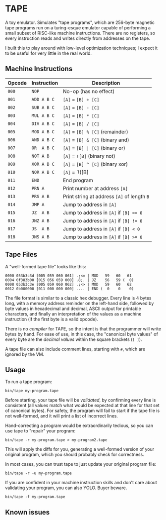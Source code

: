 # TAPE

A toy emulator. Simulates "tape programs", which are 256-byte magnetic tape programs run on a turing-esque emulator capable of performing a small subset of RISC-like machine instructions. There are no registers, so every instruction reads and writes directly from addresses on the tape.

I built this to play around with low-level optimization techniques; I expect it to be useful for very little in the real world.

## Machine Instructions

| Opcode | Instruction | Description                                                  |
| ------ | ----------- | ------------------------------------------------------------ |
| `000`  | `NOP`       | No-op (has no effect)                                        |
| `001`  | `ADD A B C` | `[A]` = `[B] + [C]`                                          |
| `002`  | `SUB A B C` | `[A]` = `[B] - [C]`                                          |
| `003`  | `MUL A B C` | `[A]` = `[B] * [C]`                                          |
| `004`  | `DIV A B C` | `[A]` = `[B] / [C]`                                          |
| `005`  | `MOD A B C` | `[A]` = `[B] % [C]`    (remainder)                           |
| `006`  | `AND A B C` | `[A]` = `[B] & [C]`    (binary and)                          |
| `007`  | `OR  A B C` | `[A]` = `[B] \| [C]`    (binary or)                          |
| `008`  | `NOT A B`   | `[A]` = `![B]`         (binary not)                          |
| `009`  | `XOR A B C` | `[A]` = `[B] ^ [C]`    (binary xor)                          |
| `010`  | `NOR A B C` | `[A]` = `!([B] | [C])` (binary nor)                          |
| `011`  | `END`       | End program                                                  |
| `012`  | `PRN A`     | Print number at address `[A]`                                |
| `013`  | `PRS A B`   | Print string at address `[A]` of length `B`                  |
| `014`  | `JMP A`     | Jump to address in `[A]`                                     |
| `015`  | `JZ  A B`   | Jump to address in `[A]` if `[B] == 0`                       |
| `016`  | `JNZ A B`   | Jump to address in `[A]` if `[B] != 0`                       |
| `017`  | `JS  A B`   | Jump to address in `[A]` if `[B] < 0`                        |
| `018`  | `JNS A B`   | Jump to address in `[A]` if `[B] >= 0`                       |

## Tape Files

A "well-formed tape file" looks like this:

```text
0000 053b3c3d [005 059 060 061] .;<= | MOD   59   60   61
0004 0f383b00 [015 056 059 000] .8;. | JZ    56   59 (  0)
0008 053b3c3e [005 059 060 062] .;<> | MOD   59   60   62
0012 0b000000 [011 000 000 000] .... | END (  0    0    0)
```

The file format is similar to a classic hex debugger. Every line is 4 bytes long, with a memory address reminder on the left-hand side, followed by byte values in hexadecimal and decimal, ASCII output for printable characters, and finally an interpretation of the values as a machine instruction (if the first byte is a valid opcode).

There is no _compiler_ for TAPE, so the intent is that the programmer will write bytes by hand. For ease of use, in this case, the "canonical byte values" of every byte are the _decimal values_ within the square brackets (`[ ]`).

A tape file can also include comment lines, starting with `#`, which are ignored by the VM.

## Usage

To run a tape program:

```
bin/tape my-program.tape
```

Before starting, your tape file will be _validated_, by confirming every line is consistent (all values match what would be expected at that line for that set of canonical bytes). For safety, the program will fail to start if the tape file is not well-formed, and it will print a list of incorrect lines.

Hand-correcting a program would be extraordinarily tedious, so you can use tape to "repair" your program:

```
bin/tape -r my-program.tape > my-program2.tape
```

This will apply the diffs for you, generating a well-formed version of your original program, which you should probably check for correctness.

In most cases, you can trust tape to just update your original program file:

```
bin/tape -r -u my-program.tape
```

If you are confident in your machine instruction skills and don't care about validating your program, you can also YOLO. Buyer beware.

```
bin/tape -f my-program.tape
```

## Known issues
